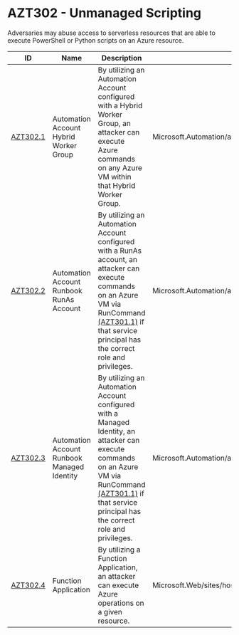 # AZT302 - Unmanaged Scripting

Adversaries may abuse access to serverless resources that are able to execute PowerShell or Python scripts on an Azure resource.

|ID                           |Name                     |Description                                                                                                                                                        |Action              |Resources  |
|-----------------------------|-------------------------|-------------------------------------------------------------------------------------------------------------------------------------------------------------------|--------------------|-----------|
|[AZT302.1](AZT302-1.md)      |Automation Account Hybrid Worker Group           |By utilizing an Automation Account configured with a Hybrid Worker Group, an attacker can execute Azure commands on any Azure VM within that Hybrid Worker Group.                                         |Microsoft.Automation/automationAccounts/runbooks/*|Automation Account|
|[AZT302.2](AZT302-2.md)      |Automation Account Runbook RunAs Account         |By utilizing an Automation Account configured with a RunAs account, an attacker can execute commands on an Azure VM via RunCommand [(AZT301.1)](../AZT301/AZT301-1.md) if that service principal has the correct role and privileges.                          |Microsoft.Automation/automationAccounts/runbooks/*|Automation Account|
|[AZT302.3](AZT302-3.md)      |Automation Account Runbook Managed Identity      |By utilizing an Automation Account configured with a Managed Identity, an attacker can execute commands on an Azure VM via RunCommand [(AZT301.1)](../AZT301/AZT301-1.md) if that service principal has the correct role and privileges.                                           |Microsoft.Automation/automationAccounts/runbooks/*|Automation Account|
|[AZT302.4](AZT302-4.md)      |Function Application                             |By utilizing a Function Application, an attacker can execute Azure operations on a given resource.                               |Microsoft.Web/sites/hostruntime/host/action|Function App|
